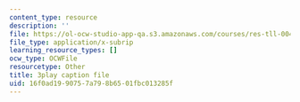 ```yaml
---
content_type: resource
description: ''
file: https://ol-ocw-studio-app-qa.s3.amazonaws.com/courses/res-tll-004-stem-concept-videos-fall-2013/16f0ad1990757a798b6501fbc013285f_w4y12u5S0HE.srt
file_type: application/x-subrip
learning_resource_types: []
ocw_type: OCWFile
resourcetype: Other
title: 3play caption file
uid: 16f0ad19-9075-7a79-8b65-01fbc013285f
---
```

